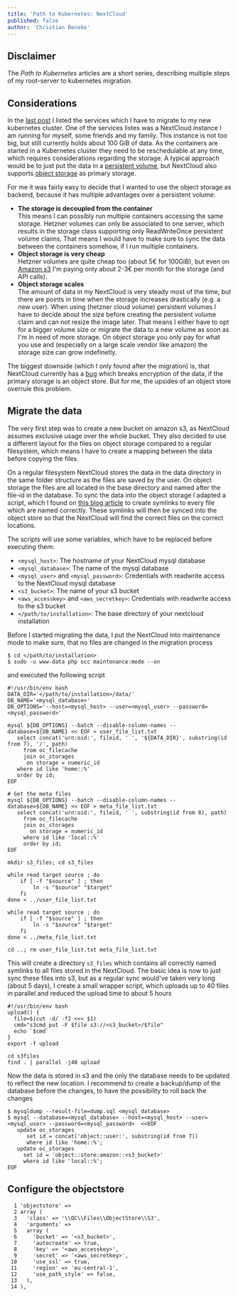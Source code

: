 ```yaml
---
title: 'Path to Kubernetes: NextCloud'
published: false
author: 'Christian Beneke'
---
```


## Disclaimer
The *Path to Kubernetes* articles are a short series, describing multiple steps of my root-server to kubernetes migration.

## Considerations
In the [last post](/blog/path-to-kubernetes-nextcloud) I listed the services which I have to migrate to my new kubernetes cluster. One of the services listes was a NextCloud instance I am running for myself, some friends and my family. This instance is not too big, but still currently holds about 100 GiB of data. As the containers are started in a Kubernetes cluster they need to be reschedulable at any time, which requires considerations regarding the storage. A typical approach would be to just put the data in a [persistent volume](https://kubernetes.io/docs/concepts/storage/persistent-volumes/), but NextCloud also supports [object storage](https://docs.nextcloud.com/server/16/admin_manual/configuration_files/primary_storage.html) as primary storage.

For me it was fairly easy to decide that I wanted to use the object storage as backend, because it has multiple advantages over a persistent volume:
* **The storage is decoupled from the container**  
  This means I can possibly run multiple containers accessing the same storage. Hetzner volumes can only be associated to one server, which results in the storage class supporting only ReadWriteOnce persistent volume claims. That means I would have to make sure to sync the data between the containers somehow, if I run multiple containers.
* **Object storage is very cheap**  
  Hetzner volumes are quite cheap too (about 5€ for 100GiB), but even on [Amazon s3](https://aws.amazon.com/s3/) I'm paying only about 2-3€ per month for the storage (and API calls).
* **Object storage scales**  
  The amount of data in my NextCloud is very steady most of the time, but there are points in time when the storage increases drastically (e.g. a new user). When using (hetzner cloud volume) persistent volumes I have to decide about the size before creating the persistent volume claim and can not resize the image later. That means I either have to opt for a bigger volume size or migrate the data to a new volume as soon as I'm in need of more storage. On object storage you only pay for what you use and (especially on a large scale vendor like amazon) the storage size can grow indefinetly.

The biggest downside (which I only found after the migration) is, that NextCloud currently has a [bug](https://github.com/nextcloud/server/issues/11826) which breaks encryption of the data, if the primary storage is an object store. But for me, the upsides of an object store overrule this problem.


## Migrate the data
The very first step was to create a new bucket on amazon s3, as NextCloud assumes exclusive usage over the whole bucket. They also decided to use a different layout for the files on object storage compared to a regular filesystem, which means I have to create a mapping between the data before copying the files.

On a regular filesystem NextCloud stores the data in the data directory in the same folder structure as the files are saved by the user. On object storage the files are all located in the base directory and named after the file-id in the database. To sync the data into the object storage I adapted a script, which I found on [this blog article](https://pedal.me.uk/migrating-a-nextcloud-instance-to-amazon-s3/) to create symlinks to every file which are named correctly. These symlinks will then be synced into the object store so that the NextCloud will find the correct files on the correct locations.

The scripts will use some variables, which have to be replaced before executing them:
* `<mysql_host>`: The hostname of your NextCloud mysql database
* `<mysql_database>`: The name of the mysql database
* `<mysql_user>` and `<mysql_password>`: Credentials with readwrite access to the NextCloud mysql database
* `<s3_bucket>`: The name of your s3 bucket
* `<aws_accesskey>` and `<aws_secretkey>`: Credentials with readwrite access to the s3 bucket
* `</path/to/installation>`: The base directory of your nextcloud installation

Before I started migrating the data, I put the NextCloud into maintenance mode to make sure, that no files are changed in the migration process

```
$ cd </path/to/installation>
$ sudo -u www-data php occ maintenance:mode --on
```

and executed the following script

```
#!/usr/bin/env bash
DATA_DIR='</path/to/installation>/data/'
DB_NAME='<mysql_database>'
DB_OPTIONS='--host=<mysql_host> --user=<mysql_user> --password=<mysql_password>'

mysql ${DB_OPTIONS} --batch --disable-column-names --database=${DB_NAME} << EOF > user_file_list.txt
   select concat('urn:oid:', fileid, ' ', '${DATA_DIR}', substring(id from 7), '/', path)
     from oc_filecache
     join oc_storages
      on storage = numeric_id
   where id like 'home::%'
   order by id;
EOF

# Get the meta files
mysql ${DB_OPTIONS} --batch --disable-column-names --database=${DB_NAME} << EOF > meta_file_list.txt
   select concat('urn:oid:', fileid, ' ', substring(id from 8), path)
     from oc_filecache
     join oc_storages
       on storage = numeric_id
     where id like 'local::%'
     order by id;
EOF

mkdir s3_files; cd s3_files

while read target source ; do
    if [ -f "$source" ] ; then
        ln -s "$source" "$target"
    fi
done < ../user_file_list.txt

while read target source ; do
    if [ -f "$source" ] ; then
        ln -s "$source" "$target"
    fi
done < ../meta_file_list.txt

cd ..; rm user_file_list.txt meta_file_list.txt
```

This will create a directory `s3_files` which contains all correctly named symlinks to all files stored in the NextCloud. The basic idea is now to just sync these files into s3, but as a regular sync would've taken very long (about 5 days), I create a small wrapper script, which uploads up to 40 files in parallel and reduced the upload time to about 5 hours

```
#!/usr/bin/env bash
upload() {
  file=$(cut -d/ -f2 <<< $1)
  cmd="s3cmd put -F $file s3://<s3_bucket>/$file"
  echo `$cmd`
}
export -f upload

cd s3files
find . | parallel -j40 upload
```

Now the data is stored in s3 and the only the database needs to be updated to reflect the new location. I recommend to create a backup/dump of the database before the changes, to have the possibility to roll back the changes

```
$ mysqldump --result-file=dump.sql <mysql_database>
$ mysql --database=<mysql_database> --host=<mysql_host> --user=<mysql_user> --password=<mysql_password>  <<EOF
   update oc_storages
      set id = concat('object::user:', substring(id from 7))
      where id like 'home::%';
   update oc_storages
     set id = 'object::store:amazon::<s3_bucket>'
     where id like 'local::%';
EOF
```


## Configure the objectstore

```
  1 'objectstore' =>
  2 array (
  3   'class' => '\\OC\\Files\\ObjectStore\\S3',
  4   'arguments' =>
  5   array (
  6     'bucket' => '<s3_bucket>',
  7     'autocreate' => true,
  8     'key' => '<aws_accesskey>',
  9     'secret' => '<aws_secretkey>',
 10     'use_ssl' => true,
 11     'region' => 'eu-central-1',
 12     'use_path_style' => false,
 13   ),
 14 ),
```